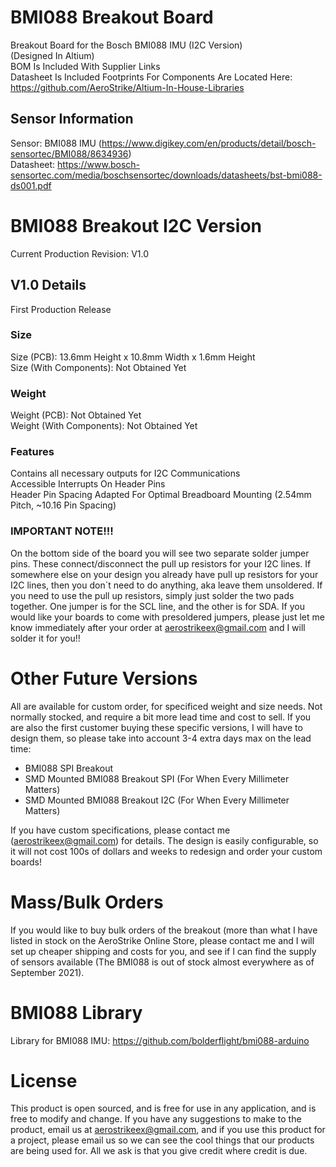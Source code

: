 # BMI088 Breakout Board
Breakout Board for the Bosch BMI088 IMU (I2C Version)   
(Designed In Altium)  
BOM Is Included With Supplier Links  
Datasheet Is Included
Footprints For Components Are Located Here: https://github.com/AeroStrike/Altium-In-House-Libraries   
## Sensor Information  
Sensor: BMI088 IMU (https://www.digikey.com/en/products/detail/bosch-sensortec/BMI088/8634936)  
Datasheet: https://www.bosch-sensortec.com/media/boschsensortec/downloads/datasheets/bst-bmi088-ds001.pdf  
# BMI088 Breakout I2C Version
Current Production Revision: V1.0  
## V1.0 Details 
First Production Release   
### Size 
Size (PCB): 13.6mm Height x 10.8mm Width x 1.6mm Height  
Size (With Components): Not Obtained Yet   
### Weight 
Weight (PCB): Not Obtained Yet   
Weight (With Components): Not Obtained Yet   
### Features 
Contains all necessary outputs for I2C Communications  
Accessible Interrupts On Header Pins  
Header Pin Spacing Adapted For Optimal Breadboard Mounting (2.54mm Pitch, ~10.16 Pin Spacing)  
### IMPORTANT NOTE!!!
On the bottom side of the board you will see two separate solder jumper pins. These connect/disconnect the pull up resistors for your I2C lines. If somewhere else on your design you already have pull up resistors for your I2C lines, then you don´t need to do anything, aka leave them unsoldered. If you need to use the pull up resistors, simply just solder the two pads together. One jumper is for the SCL line, and the other is for SDA. If you would like your boards to come with presoldered jumpers, please just let me know immediately after your order at aerostrikeex@gmail.com and I will solder it for you!!
# Other Future Versions
All are available for custom order, for specificed weight and size needs. Not normally stocked, and require a bit more lead time and cost to sell. If you are also the first customer buying these specific versions, I will have to design them, so please take into account 3-4 extra days max on the lead time: 
- BMI088 SPI Breakout 
- SMD Mounted BMI088 Breakout SPI (For When Every Millimeter Matters) 
- SMD Mounted BMI088 Breakout I2C (For When Every Millimeter Matters)   

If you have custom specifications, please contact me (aerostrikeex@gmail.com) for details. The design is easily configurable, so it will not cost 100s of dollars and weeks to redesign and order your custom boards!   

# Mass/Bulk Orders
If you would like to buy bulk orders of the breakout (more than what I have listed in stock on the AeroStrike Online Store, please contact me and I will set up cheaper shipping and costs for you, and see if I can find the supply of sensors available (The BMI088 is out of stock almost everywhere as of September 2021). 
# BMI088 Library
Library for BMI088 IMU:
https://github.com/bolderflight/bmi088-arduino 
# License
This product is open sourced, and is free for use in any application, and is free to modify and change. If you have any suggestions to make to the product, email us at aerostrikeex@gmail.com, and if you use this product for a project, please email us so we can see the cool things that our products are being used for. All we ask is that you give credit where credit is due.
